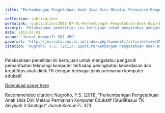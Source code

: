 ```yaml
---
title: "Perkembangan Pengetahuan Anak Usia Dini Melalui Permainan Komputer Edukatif (Studi Kasus TK Aisyiyah 3 Salatiga)
"
collection: publications
permalink: /publication/2011-07-01-Perkembangan-Pengetahuan-Anak-Usia-Dini
excerpt: 'Pelaksanaan penelitian ini bertujuan untuk mengetahui pengaruh pemanfaatan teknologi komputer terhadap peningkatan kecerdasan dan kreatifitas anak didik TK dengan berbagai jenis permainan komputer edukatif.'
date: 2011-07-01
venue: 'Jurnal KomuniTi FKI UMS'
paperurl: 'http://journals.ums.ac.id/index.php/komuniti/article/view/2966/1901'
citation: 'Nugroho, Y.S. (2011). &quot;Perkembangan Pengetahuan Anak Usia Dini Melalui Permainan Komputer Edukatif (Studi Kasus TK Aisyiyah 3 Salatiga).&quot; <i>Jurnal KomuniTi</i>. 3(1).'
---
```

Pelaksanaan penelitian ini bertujuan untuk mengetahui pengaruh pemanfaatan teknologi komputer terhadap peningkatan kecerdasan dan kreatifitas anak didik TK dengan berbagai jenis permainan komputer edukatif.

[Download paper here](http://journals.ums.ac.id/index.php/komuniti/article/download/2966/1901)

Recommended citation: Nugroho, Y.S. (2011). "Perkembangan Pengetahuan Anak Usia Dini Melalui Permainan Komputer Edukatif (StudiKasus TK Aisyiyah 3 Salatiga)" <i>Jurnal KomuniTi</i>. 3(1).
